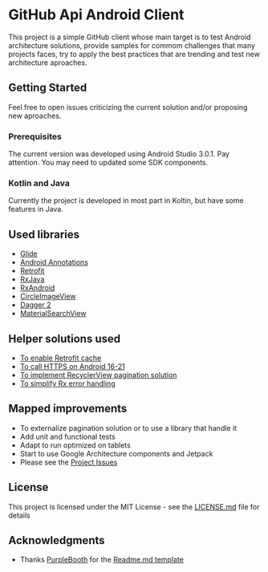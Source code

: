 # GitHub Api Android Client

This project is a simple GitHub client whose main target is to test Android architecture solutions, provide samples for commom challenges that many projects faces, try to apply the best practices that are trending and test new architecture aproaches.


## Getting Started

Feel free to open issues criticizing the current solution and/or proposing new aproaches.


### Prerequisites

The current version was developed using Android Studio 3.0.1. 
Pay attention. You may need to updated some SDK components.


### Kotlin and Java

Currently the project is developed in most part in Koltin, but have some features in Java.


## Used libraries

* [Glide](https://bumptech.github.io/glide/)
* [Android Annotations](http://androidannotations.org/)
* [Retrofit](http://square.github.io/retrofit/)
* [RxJava](https://github.com/ReactiveX/RxJava)
* [RxAndroid](https://github.com/ReactiveX/RxAndroid)
* [CircleImageView](https://github.com/hdodenhof/CircleImageView)
* [Dagger 2](https://google.github.io/dagger/android)
* [MaterialSearchView](https://github.com/MiguelCatalan/MaterialSearchView)


## Helper solutions used

* [To enable Retrofit cache](https://gist.github.com/polbins/1c7f9303d2b7d169a3b1)
* [To call HTTPS on Android 16-21](https://github.com/square/okhttp/issues/2372)
* [To implement RecyclerView pagination solution](https://github.com/Suleiman19/Android-Pagination-with-RecyclerView)
* [To simplify Rx error handling](https://medium.com/mindorks/rxjava2-and-retrofit2-error-handling-on-a-single-place-8daf720d42d6)


## Mapped improvements

- To externalize pagination solution or to use a library that handle it
- Add unit and functional tests
- Adapt to run optimized on tablets
- Start to use Google Architecture components and Jetpack
- Please see the [Project Issues](https://github.com/luisfernandezbr/github-api-android-client/issues)


## License

This project is licensed under the MIT License - see the [LICENSE.md](LICENSE) file for details


## Acknowledgments

* Thanks [PurpleBooth](https://github.com/PurpleBooth) for the [Readme.md template](https://gist.github.com/PurpleBooth/109311bb0361f32d87a2)
